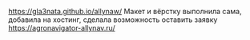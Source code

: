 https://gla3nata.github.io/allynaw/
Макет и вёрстку выполнила сама, добавила на хостинг, сделала возможность оставить заявку
https://agronavigator-allynav.ru/
